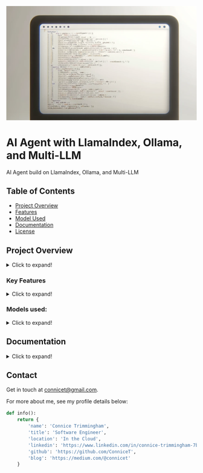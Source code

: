![Language Learning Machine Visualization](image/readme.png)

# AI Agent with LlamaIndex, Ollama, and Multi-LLM

 AI Agent build on LlamaIndex, Ollama, and Multi-LLM 

## Table of Contents
- [Project Overview](#project-overview)
- [Features](#key-features)
- [Model Used](#models-used)
- [Documentation](#documentation)
- [License](#license)


## Project Overview
<details>
<summary>Click to expand!</summary>
This project uses advanced AI components to efficiently handle complex data querying and manipulation tasks. It is designed to leverage multiple language models (LLMs), integrated using the Retriever-Answer Generator (RAG) framework, to enhance the processing and understanding of large datasets.
</details>

### Key Features
<details>
<summary>Click to expand!</summary>

- **Advanced Data Querying**: Utilizes LlamaIndex for sophisticated data retrieval, Document querying and processing, ensuring quick and accurate access to the necessary information.
- **Multi-LLM Integration**: Incorporates multiple language models that work together to analyze and process data, providing a comprehensive understanding of text-based information.
- **Dynamic Tool Selection**: Equipped with various tools, the system intelligently selects the most appropriate tool based on the specific use case scenario, optimizing performance and results.
- **Automated Code Generation**: Feeds data, including code files, to the agent, which then generates relevant code snippets or entire programs based on the input provided.
- **Result Persistence**: Outputs are systematically parsed and saved to a designated output folder, making it easy to access and utilize generated data.
- **Scalable architecture**: suitable for expanding with more features or models.
</details>

### Models used:
<details>
<summary>Click to expand!</summary>

- :books: **LlamaIndex**: Indexing and retrieval capabilities for LLM applications.
- :brain: **Ollama**: A powerful language model for understanding and generating human-like text.
- :mag_right: **RAG**: Retrieval Augmented Generation.
- :robot: **Multi-LLM**: Utilizes multiple language models to enhance processing power and accuracy.
</details>




## Documentation
<details>
<summary>Click to expand!</summary>
For more detailed information about how to use this project and the technologies involved, visit the following links:

- [LlamaIndex Documentation](https://llamaindex.example.com/docs)
- [Ollama Documentation](https://ollama.example.com/docs)
- [Multi-LLM Documentation](https://multillm.example.com/docs)
</details>


## Contact
Get in touch at [connicet@gmail.com](mailto:connicet@gmail.com).

For more about me, see my profile details below:

```python
def info():
    return {
        'name': 'Connice Trimmingham',
        'title': 'Software Engineer',
        'location': 'In the Cloud',
        'linkedin': 'https://www.linkedin.com/in/connice-trimmingham-7b9131158/',
        'github': 'https://github.com/ConniceT',
        'blog': 'https://medium.com/@connicet'
    }

